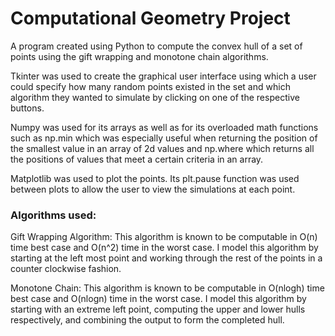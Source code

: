 # Computational Geometry Project

A program created using Python to compute the convex hull of a set of points using the gift wrapping and monotone chain algorithms.

Tkinter was used to create the graphical user interface using which a user could specify how many random points existed in the set and which algorithm they wanted to simulate by clicking on one of the respective buttons.

Numpy was used for its arrays as well as for its overloaded math functions such as np.min which was especially useful when returning the position of the smallest value in an array of 2d values and np.where which returns all the positions of values that meet a certain criteria in an array.

Matplotlib was used to plot the points. Its plt.pause function was used between plots to allow the user to view the simulations at each point.

### Algorithms used:
Gift Wrapping Algorithm: This algorithm is known to be computable in O(n) time best case and O(n^2) time in the worst case. I model this algorithm by starting at the left most point and working through the rest of the points in a counter clockwise fashion.

Monotone Chain: This algorithm is known to be computable in O(nlogh) time best case and O(nlogn) time in the worst case. I model this algorithm by starting with an extreme left point, computing the upper and lower hulls respectively, and combining the output to form the completed hull.


